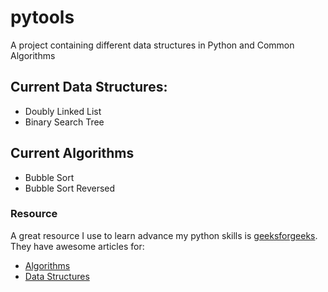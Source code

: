 # pytools

A project containing different data structures in Python and Common Algorithms

## Current Data Structures:

- Doubly Linked List
- Binary Search Tree

## Current Algorithms

- Bubble Sort
- Bubble Sort Reversed

### Resource

A great resource I use to learn advance my python skills is [geeksforgeeks](https://geeksforgeeks.com/).
They have awesome articles for:

- [Algorithms](https://www.geeksforgeeks.org/fundamentals-of-algorithms/)
- [Data Structures](https://www.geeksforgeeks.org/data-structures/)
